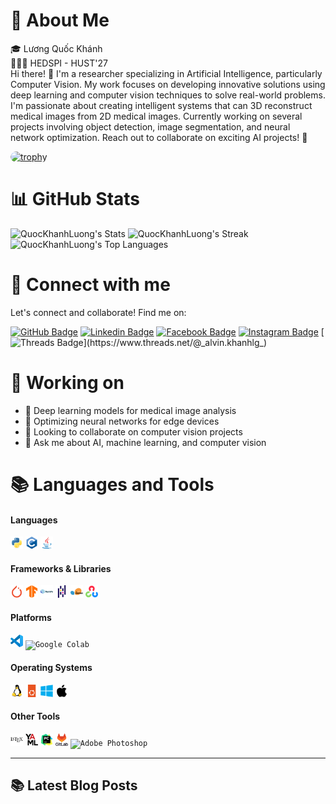 # 💫 **About Me**
🎓 Lương Quốc Khánh<br>
🧑🏻‍💻 HEDSPI - HUST'27 <br>
Hi there! 👋 I'm a researcher specializing in Artificial Intelligence, particularly Computer Vision. My work focuses on developing innovative solutions using deep learning and computer vision techniques to solve real-world problems. I'm passionate about creating intelligent systems that can 3D reconstruct medical images from 2D medical images. Currently working on several projects involving object detection, image segmentation, and neural network optimization.
Reach out to collaborate on exciting AI projects! 🥇

<div style="border-radius: 10px; overflow: hidden;">
    <a href="https://github.com/QuocKhanhLuong/github-profile-trophy">
        <img src="https://github-profile-trophy.vercel.app/?username=QuocKhanhLuong&title=Stars,Followers,Commits,Repositories,MultipleLang,PullRequest&theme=onedark" style="border-radius: 10px;" alt="trophy"/>
    </a>
</div>         

# 📊 **GitHub Stats**
![QuocKhanhLuong's Stats](https://github-readme-stats.vercel.app/api?username=QuocKhanhLuong&theme=tokyonight&show_icons=true&hide_border=true&count_private=true)
![QuocKhanhLuong's Streak](https://github-readme-streak-stats.herokuapp.com/?user=QuocKhanhLuong&theme=tokyonight&hide_border=true&count_private=true)<br>
![QuocKhanhLuong's Top Languages](https://github-readme-stats.vercel.app/api/top-langs/?username=QuocKhanhLuong&theme=tokyonight&show_icons=true&hide_border=true&layout=donut-vertical)
#  📡 **Connect with me**  
Let's connect and collaborate! Find me on:

[![GitHub Badge](https://img.shields.io/github/followers/QuocKhanhLuong?style=social)](https://github.com/QuocKhanhLuong)
[![Linkedin Badge](https://img.shields.io/badge/linkedin-%230077B5.svg?style=for-the-badge&logo=linkedin&logoColor=white&link=https://www.linkedin.com/in/qu%E1%BB%91c-kh%C3%A1nh-l%C6%B0%C6%A1ng-05aa2b322/)](https://www.linkedin.com/in/qu%E1%BB%91c-kh%C3%A1nh-l%C6%B0%C6%A1ng-05aa2b322/)
[![Facebook Badge](https://img.shields.io/badge/Facebook-%231877F2.svg?style=for-the-badge&logo=Facebook&logoColor=white&link=https://www.facebook.com/alvin.khanh1g)](https://www.facebook.com/alvin.khanh1g)
[![Instagram Badge](https://img.shields.io/badge/Instagram-%23E4405F.svg?style=for-the-badge&logo=Instagram&logoColor=white&link=ttps://www.instagram.com/_alvin.khanhlg_/)](ttps://www.instagram.com/_alvin.khanhlg_/)
[![Threads Badge](https://img.shields.io/badge/Threads-000000?style=for-the-badge&logo=Threads&logoColor=white&link=https://www.threads.net/@_alvin.khanhlg_)](https://www.threads.net/@_alvin.khanhlg_)

# 🚀 **Working on**
- 🔭 Deep learning models for medical image analysis
- 🌱 Optimizing neural networks for edge devices
- 👯 Looking to collaborate on computer vision projects
- 💬 Ask me about AI, machine learning, and computer vision

# 📚 **Languages and Tools**

#### Languages
<code><img height="20" src="https://github.com/devicons/devicon/blob/master/icons/python/python-original.svg" title="Python" alt="Python" /></code>
<code><img height="20" src="https://github.com/devicons/devicon/blob/master/icons/c/c-original.svg" title="C" alt="C" /></code>
<code><img height="20" src="https://github.com/devicons/devicon/blob/master/icons/java/java-original.svg" title="Java" alt="Java" /></code>

#### Frameworks & Libraries
<code><img height="20" src="https://github.com/devicons/devicon/blob/master/icons/pytorch/pytorch-original.svg" title="PyTorch" alt="PyTorch" /></code>
<code><img height="20" src="https://github.com/devicons/devicon/blob/master/icons/tensorflow/tensorflow-original.svg" title="TensorFlow" alt="TensorFlow" /></code>
<code><img height="20" src="https://github.com/devicons/devicon/blob/master/icons/numpy/numpy-original-wordmark.svg" title="NumPy" alt="NumPy" /></code>
<code><img height="20" src="https://github.com/devicons/devicon/blob/master/icons/pandas/pandas-original.svg" title="Pandas" alt="Pandas" /></code>
<code><img height="20" src="https://github.com/devicons/devicon/blob/master/icons/scikitlearn/scikitlearn-original.svg" title="Sklearn" alt="Sklearn" /></code>
<code><img height="20" src="https://github.com/devicons/devicon/blob/master/icons/opencv/opencv-original.svg" title="OpenCV" alt="OpenCV" /></code>

#### Platforms
<code><img height="20" src="https://github.com/devicons/devicon/blob/master/icons/vscode/vscode-original.svg" title="VS Code" alt="VS Code" /></code>
<code><img height="20" src="https://colab.research.google.com/img/colab_favicon_256px.png" title="Google Colab" alt="Google Colab" /></code>

#### Operating Systems
<code><img height="20" src="https://github.com/devicons/devicon/blob/master/icons/linux/linux-original.svg" title="Linux" alt="Linux" /></code>
<code><img height="20" src="https://github.com/devicons/devicon/blob/master/icons/ubuntu/ubuntu-original.svg" title="Ubuntu" alt="Ubuntu" /></code>
<code><img height="20" src="https://github.com/devicons/devicon/blob/master/icons/windows8/windows8-original.svg" title="Windows" alt="Windows" /></code>
<code><img height="20" src="https://github.com/devicons/devicon/blob/master/icons/apple/apple-original.svg" title="Mac OS" alt="Mac OS" /></code>

#### Other Tools
<code><img height="20" src="https://github.com/devicons/devicon/blob/master/icons/latex/latex-original.svg" title="LaTeX" alt="LaTeX" /></code>
<code><img height="20" src="https://github.com/devicons/devicon/blob/master/icons/yaml/yaml-original.svg" title="YAML" alt="YAML" /></code>
<code><img height="20" src="https://github.com/devicons/devicon/blob/master/icons/pycharm/pycharm-original.svg" title="Pycharm" alt="Pycharm" /></code>
<code><img height="20" src="https://github.com/devicons/devicon/blob/master/icons/gitlab/gitlab-original-wordmark.svg" title="GitLab" alt="GitLab" /></code>
<code><img height="20" src="https://img.icons8.com/color/48/adobe-photoshop--v1.png" title="Adobe Photoshop" alt="Adobe Photoshop" /></code>

---

## 📚 Latest Blog Posts
<!-- BLOG-POST-LIST:START -->
<!-- BLOG-POST-LIST:END -->
